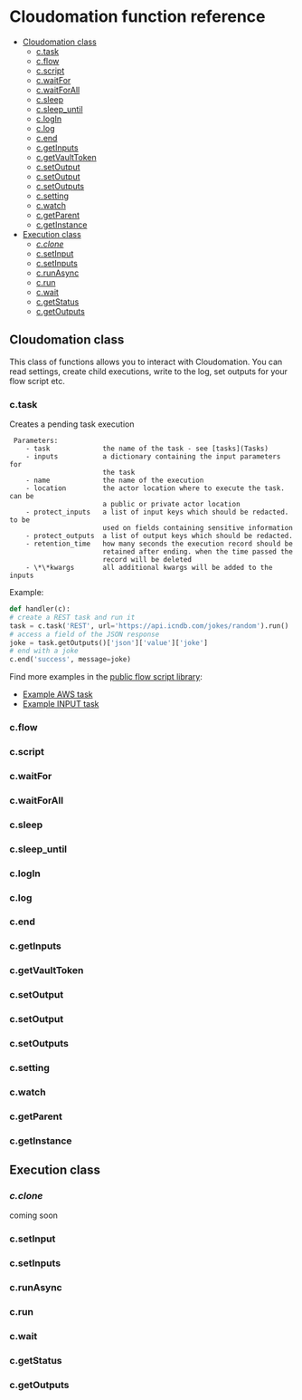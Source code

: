 # Cloudomation function reference

<!-- TOC depthFrom:2 depthTo:6 withLinks:1 updateOnSave:1 orderedList:0 -->

- [Cloudomation class](#cloudomation-class)
	- [c.task](#ctask)
	- [c.flow](#cflow)
	- [c.script](#cscript)
	- [c.waitFor](#cwaitfor)
	- [c.waitForAll](#cwaitforall)
	- [c.sleep](#csleep)
	- [c.sleep_until](#csleepuntil)
	- [c.logIn](#clogin)
	- [c.log](#clog)
	- [c.end](#cend)
	- [c.getInputs](#cgetinputs)
	- [c.getVaultToken](#cgetvaulttoken)
	- [c.setOutput](#csetoutput)
	- [c.setOutput](#csetoutput)
	- [c.setOutputs](#csetoutputs)
	- [c.setting](#csetting)
	- [c.watch](#cwatch)
	- [c.getParent](#cgetparent)
	- [c.getInstance](#cgetinstance)
- [Execution class](#execution-class)
	- [*c.clone*](#cclone)
	- [c.setInput](#csetinput)
	- [c.setInputs](#csetinputs)
	- [c.runAsync](#crunasync)
	- [c.run](#crun)
	- [c.wait](#cwait)
	- [c.getStatus](#cgetstatus)
	- [c.getOutputs](#cgetoutputs)

<!-- /TOC -->

## Cloudomation class
This class of functions allows you to interact with Cloudomation. You can read settings, create child executions, write to the log, set outputs for your flow script etc.

### c.task  
Creates a pending task execution  

```
 Parameters:  
    - task             the name of the task - see [tasks](Tasks)  
    - inputs           a dictionary containing the input parameters for  
                       the task
    - name             the name of the execution  
    - location         the actor location where to execute the task. can be  
                       a public or private actor location
    - protect_inputs   a list of input keys which should be redacted. to be  
                       used on fields containing sensitive information
    - protect_outputs  a list of output keys which should be redacted.  
    - retention_time   how many seconds the execution record should be  
                       retained after ending. when the time passed the
                       record will be deleted
    - \*\*kwargs       all additional kwargs will be added to the inputs  
```

Example:  
```python
def handler(c):
# create a REST task and run it
task = c.task('REST', url='https://api.icndb.com/jokes/random').run()
# access a field of the JSON response
joke = task.getOutputs()['json']['value']['joke']
# end with a joke
c.end('success', message=joke)
```  

Find more examples in the [public flow script library](https://github.com/starflows/library):
- [Example AWS task](https://github.com/starflows/library/blob/master/Example%20Task%20AWS.py)
- [Example INPUT task](https://github.com/starflows/library/blob/master/Example%20Task%20INPUT.py)

### c.flow
### c.script
### c.waitFor
### c.waitForAll
### c.sleep
### c.sleep_until
### c.logIn
### c.log
### c.end
### c.getInputs
### c.getVaultToken
### c.setOutput
### c.setOutput
### c.setOutputs
### c.setting
### c.watch
### c.getParent
### c.getInstance

## Execution class
### *c.clone*
coming soon
### c.setInput
### c.setInputs
### c.runAsync
### c.run
### c.wait
### c.getStatus
### c.getOutputs
